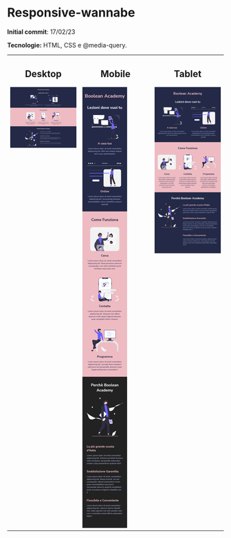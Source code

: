 # Responsive-wannabe

**Initial commit**: 17/02/23

**Tecnologie:** HTML, CSS e @media-query.

<table cellpadding="0">
  <tr style="padding: 0">
    <td valign="top" width="33%">
        <h2 align="center">Desktop</h2>
        <img src="./screencapture/desktop.png"/></td>
    <td valign="top" width="33%">
        <h2 align="center">Mobile</h2>
        <img src="./screencapture/mobile.png"/></td>
    <td valign="top" width="33%">
        <h2 align="center">Tablet</h2>
        <img src="./screencapture/tablet.png"/></td>
  </tr>
</table>
